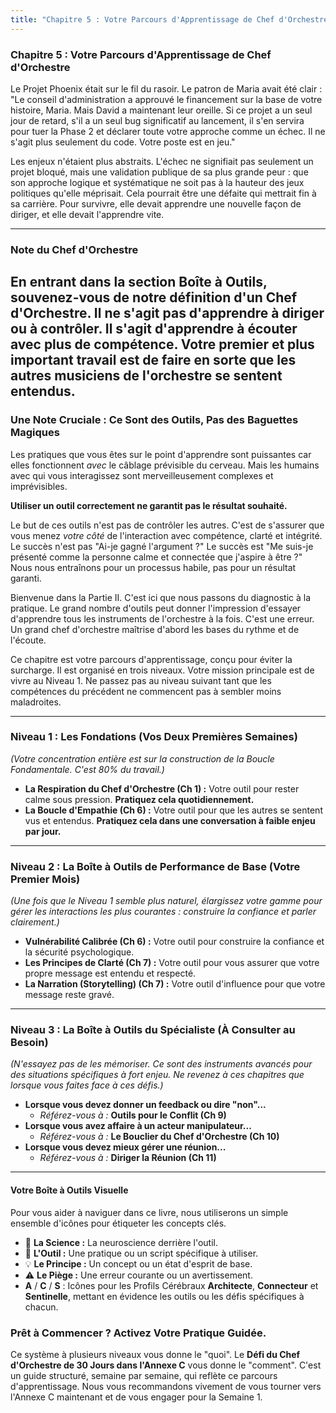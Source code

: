 ```yaml
---
title: "Chapitre 5 : Votre Parcours d'Apprentissage de Chef d'Orchestre"
---
```

### **Chapitre 5 : Votre Parcours d'Apprentissage de Chef d'Orchestre**

Le Projet Phoenix était sur le fil du rasoir. Le patron de Maria avait été clair : "Le conseil d'administration a approuvé le financement sur la base de votre histoire, Maria. Mais David a maintenant leur oreille. Si ce projet a un seul jour de retard, s'il a un seul bug significatif au lancement, il s'en servira pour tuer la Phase 2 et déclarer toute votre approche comme un échec. Il ne s'agit plus seulement du code. Votre poste est en jeu."

Les enjeux n'étaient plus abstraits. L'échec ne signifiait pas seulement un projet bloqué, mais une validation publique de sa plus grande peur : que son approche logique et systématique ne soit pas à la hauteur des jeux politiques qu'elle méprisait. Cela pourrait être une défaite qui mettrait fin à sa carrière. Pour survivre, elle devait apprendre une nouvelle façon de diriger, et elle devait l'apprendre vite.

---
### **Note du Chef d'Orchestre**

En entrant dans la section Boîte à Outils, souvenez-vous de notre définition d'un Chef d'Orchestre. Il ne s'agit pas d'apprendre à diriger ou à contrôler. Il s'agit d'apprendre à écouter avec plus de compétence. Votre premier et plus important travail est de faire en sorte que les autres musiciens de l'orchestre se sentent entendus.
---

### **Une Note Cruciale : Ce Sont des Outils, Pas des Baguettes Magiques**

Les pratiques que vous êtes sur le point d'apprendre sont puissantes car elles fonctionnent *avec* le câblage prévisible du cerveau. Mais les humains avec qui vous interagissez sont merveilleusement complexes et imprévisibles.

**Utiliser un outil correctement ne garantit pas le résultat souhaité.**

Le but de ces outils n'est pas de contrôler les autres. C'est de s'assurer que vous menez *votre côté* de l'interaction avec compétence, clarté et intégrité. Le succès n'est pas "Ai-je gagné l'argument ?" Le succès est "Me suis-je présenté comme la personne calme et connectée que j'aspire à être ?" Nous nous entraînons pour un processus habile, pas pour un résultat garanti.

Bienvenue dans la Partie II. C'est ici que nous passons du diagnostic à la pratique. Le grand nombre d'outils peut donner l'impression d'essayer d'apprendre tous les instruments de l'orchestre à la fois. C'est une erreur. Un grand chef d'orchestre maîtrise d'abord les bases du rythme et de l'écoute.

Ce chapitre est votre parcours d'apprentissage, conçu pour éviter la surcharge. Il est organisé en trois niveaux. Votre mission principale est de vivre au Niveau 1. Ne passez pas au niveau suivant tant que les compétences du précédent ne commencent pas à sembler moins maladroites.

---

### **Niveau 1 : Les Fondations (Vos Deux Premières Semaines)**
*(Votre concentration entière est sur la construction de la Boucle Fondamentale. C'est 80% du travail.)*

*   **La Respiration du Chef d'Orchestre (Ch 1) :** Votre outil pour rester calme sous pression. **Pratiquez cela quotidiennement.**
*   **La Boucle d'Empathie (Ch 6) :** Votre outil pour que les autres se sentent vus et entendus. **Pratiquez cela dans une conversation à faible enjeu par jour.**

---

### **Niveau 2 : La Boîte à Outils de Performance de Base (Votre Premier Mois)**
*(Une fois que le Niveau 1 semble plus naturel, élargissez votre gamme pour gérer les interactions les plus courantes : construire la confiance et parler clairement.)*

*   **Vulnérabilité Calibrée (Ch 6) :** Votre outil pour construire la confiance et la sécurité psychologique.
*   **Les Principes de Clarté (Ch 7) :** Votre outil pour vous assurer que votre propre message est entendu et respecté.
*   **La Narration (Storytelling) (Ch 7) :** Votre outil d'influence pour que votre message reste gravé.

---

### **Niveau 3 : La Boîte à Outils du Spécialiste (À Consulter au Besoin)**
*(N'essayez pas de les mémoriser. Ce sont des instruments avancés pour des situations spécifiques à fort enjeu. Ne revenez à ces chapitres que lorsque vous faites face à ces défis.)*

*   **Lorsque vous devez donner un feedback ou dire "non"...**
    *   *Référez-vous à :* **Outils pour le Conflit (Ch 9)**
*   **Lorsque vous avez affaire à un acteur manipulateur...**
    *   *Référez-vous à :* **Le Bouclier du Chef d'Orchestre (Ch 10)**
*   **Lorsque vous devez mieux gérer une réunion...**
    *   *Référez-vous à :* **Diriger la Réunion (Ch 11)**

---

#### **Votre Boîte à Outils Visuelle**

Pour vous aider à naviguer dans ce livre, nous utiliserons un simple ensemble d'icônes pour étiqueter les concepts clés.

*   🧠 **La Science :** La neuroscience derrière l'outil.
*   🔧 **L'Outil :** Une pratique ou un script spécifique à utiliser.
*   💡 **Le Principe :** Un concept ou un état d'esprit de base.
*   ⚠️ **Le Piège :** Une erreur courante ou un avertissement.
*   **A** / **C** / **S** : Icônes pour les Profils Cérébraux **Architecte**, **Connecteur** et **Sentinelle**, mettant en évidence les outils ou les défis spécifiques à chacun.

### **Prêt à Commencer ? Activez Votre Pratique Guidée.**

Ce système à plusieurs niveaux vous donne le "quoi". Le **Défi du Chef d'Orchestre de 30 Jours dans l'Annexe C** vous donne le "comment". C'est un guide structuré, semaine par semaine, qui reflète ce parcours d'apprentissage. Nous vous recommandons vivement de vous tourner vers l'Annexe C maintenant et de vous engager pour la Semaine 1.
